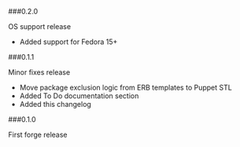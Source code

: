 ###0.2.0

OS support release

* Added support for Fedora 15+

###0.1.1

Minor fixes release

* Move package exclusion logic from ERB templates to Puppet STL
* Added To Do documentation section
* Added this changelog
 
###0.1.0

First forge release